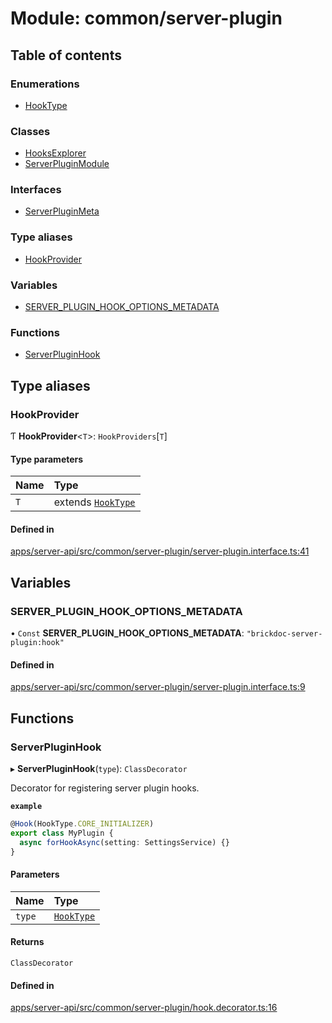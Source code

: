 # Module: common/server-plugin

## Table of contents

### Enumerations

- [HookType](../enums/common_server_plugin.HookType.md)

### Classes

- [HooksExplorer](../classes/common_server_plugin.HooksExplorer.md)
- [ServerPluginModule](../classes/common_server_plugin.ServerPluginModule.md)

### Interfaces

- [ServerPluginMeta](../interfaces/common_server_plugin.ServerPluginMeta.md)

### Type aliases

- [HookProvider](common_server_plugin.md#hookprovider)

### Variables

- [SERVER_PLUGIN_HOOK_OPTIONS_METADATA](common_server_plugin.md#server_plugin_hook_options_metadata)

### Functions

- [ServerPluginHook](common_server_plugin.md#serverpluginhook)

## Type aliases

### <a id="hookprovider" name="hookprovider"></a> HookProvider

Ƭ **HookProvider**<`T`\>: `HookProviders`[`T`]

#### Type parameters

| Name | Type                                                            |
| :--- | :-------------------------------------------------------------- |
| `T`  | extends [`HookType`](../enums/common_server_plugin.HookType.md) |

#### Defined in

[apps/server-api/src/common/server-plugin/server-plugin.interface.ts:41](https://github.com/brickdoc/brickdoc/blob/master/apps/server-api/src/common/server-plugin/server-plugin.interface.ts#L41)

## Variables

### <a id="server_plugin_hook_options_metadata" name="server_plugin_hook_options_metadata"></a> SERVER_PLUGIN_HOOK_OPTIONS_METADATA

• `Const` **SERVER_PLUGIN_HOOK_OPTIONS_METADATA**: `"brickdoc-server-plugin:hook"`

#### Defined in

[apps/server-api/src/common/server-plugin/server-plugin.interface.ts:9](https://github.com/brickdoc/brickdoc/blob/master/apps/server-api/src/common/server-plugin/server-plugin.interface.ts#L9)

## Functions

### <a id="serverpluginhook" name="serverpluginhook"></a> ServerPluginHook

▸ **ServerPluginHook**(`type`): `ClassDecorator`

Decorator for registering server plugin hooks.

**`example`**

```ts
@Hook(HookType.CORE_INITIALIZER)
export class MyPlugin {
  async forHookAsync(setting: SettingsService) {}
}
```

#### Parameters

| Name   | Type                                                    |
| :----- | :------------------------------------------------------ |
| `type` | [`HookType`](../enums/common_server_plugin.HookType.md) |

#### Returns

`ClassDecorator`

#### Defined in

[apps/server-api/src/common/server-plugin/hook.decorator.ts:16](https://github.com/brickdoc/brickdoc/blob/master/apps/server-api/src/common/server-plugin/hook.decorator.ts#L16)
